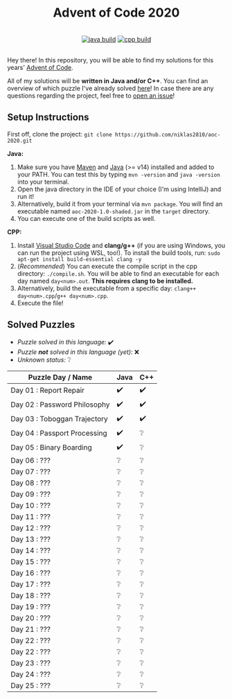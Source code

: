 <div style="width:100%;padding:0px;margin:0px" align="center">
    <h1>Advent of Code 2020</h1>
    <br>
    <a href="https://github.com/niklas2810/aoc-2020/tree/main/java">
    <img alt="java build" src="https://img.shields.io/github/workflow/status/niklas2810/aoc-2020/Build%20using%20Maven?logo=github&style=for-the-badge&label=Java%20Build"/></a>
    <a href="https://github.com/niklas2810/aoc-2020/tree/main/cpp">
        <img alt="cpp build" src="https://img.shields.io/github/workflow/status/niklas2810/aoc-2020/Build%20C++%20Code?label=C%2B%2B%20Build&logo=github&style=for-the-badge"/></a>
    <br>
    <br>   
</div>


Hey there! In this repository, you will be able to find my solutions
for this years' [Advent of Code](https://adventofcode.com).

All of my solutions will be **written in Java and/or C++**. You can find an overview of which puzzle I've already solved [here](#solved-puzzles)! In case there are any questions regarding the project, feel free to [open an issue](https://github.com/niklas2810/aoc-2020/issues/new)!


## Setup Instructions

First off, clone the project: `git clone https://github.com/niklas2810/aoc-2020.git`

**Java:**

1. Make sure you have [Maven](https://maven.apache.org/download.cgi) and [Java](https://adoptopenjdk.net) (>= v14) installed and added to your PATH. You can test this by typing `mvn -version` and `java -version` into your terminal.
2. Open the java directory in the IDE of your choice (I'm using IntelliJ) and run it! 
3. Alternatively, build it from your terminal via `mvn package`. You will find an executable named `aoc-2020-1.0-shaded.jar` in the `target` directory.
4. You can execute one of the build scripts as well.

**CPP:**

1. Install [Visual Studio Code](https://code.visualstudio.com/) and **clang/g++** (if you are using Windows, you can run the project using WSL, too!). To install the build tools, run: `sudo apt-get install build-essential clang -y`
2. (_Recommended_) You can execute the compile script in the cpp directory: `./compile.sh`. You will be able to find an executable for each day named `day<num>.out`. **This requires clang to be installed.**
3. Alternatively, build the executable from a specific day: `clang++ day<num>.cpp`/`g++ day<num>.cpp`.
4. Execute the file!


## Solved Puzzles

- _Puzzle solved in this language:_ ✔️
- _Puzzle **not** solved in this language (yet):_ ❌
- _Unknown status:_ ❔

Puzzle Day / Name | Java | C++
--- | --- | ---
Day 01 : Report Repair | ✔️ | ✔️
Day 02 : Password Philosophy | ✔️ | ✔️
Day 03 : Toboggan Trajectory | ✔️ | ✔️
Day 04 : Passport Processing | ✔️ | ❔
Day 05 : Binary Boarding | ✔️ | ❔
Day 06 : ??? | ❔ | ❔
Day 07 : ??? | ❔ | ❔
Day 08 : ??? | ❔ | ❔
Day 09 : ??? | ❔ | ❔
Day 10 : ??? | ❔ | ❔
Day 11 : ??? | ❔ | ❔
Day 12 : ??? | ❔ | ❔
Day 13 : ??? | ❔ | ❔
Day 14 : ??? | ❔ | ❔
Day 15 : ??? | ❔ | ❔
Day 16 : ??? | ❔ | ❔
Day 17 : ??? | ❔ | ❔
Day 18 : ??? | ❔ | ❔
Day 19 : ??? | ❔ | ❔
Day 20 : ??? | ❔ | ❔
Day 21 : ??? | ❔ | ❔
Day 22 : ??? | ❔ | ❔
Day 22 : ??? | ❔ | ❔
Day 23 : ??? | ❔ | ❔
Day 24 : ??? | ❔ | ❔
Day 25 : ??? | ❔ | ❔
